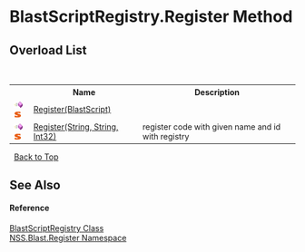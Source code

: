 # BlastScriptRegistry.Register Method 
 


## Overload List
&nbsp;<table><tr><th></th><th>Name</th><th>Description</th></tr><tr><td>![Public method](media/pubmethod.gif "Public method")![Static member](media/static.gif "Static member")</td><td><a href="723efa16-3117-5b0e-c570-2e3fd296e215.md">Register(BlastScript)</a></td><td /></tr><tr><td>![Public method](media/pubmethod.gif "Public method")![Static member](media/static.gif "Static member")</td><td><a href="406fc2a9-6417-2802-dfd3-93e43ed0c57a.md">Register(String, String, Int32)</a></td><td>
register code with given name and id with registry</td></tr></table>&nbsp;
<a href="#blastscriptregistry.register-method">Back to Top</a>

## See Also


#### Reference
<a href="ce5a41c7-ce9f-1626-a0f1-dc97f6f00962.md">BlastScriptRegistry Class</a><br /><a href="702c545c-122f-76de-fb07-7c06df797ee5.md">NSS.Blast.Register Namespace</a><br />